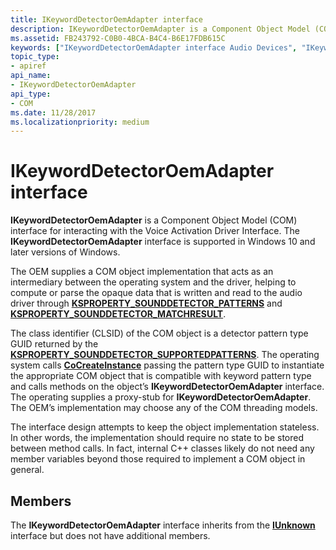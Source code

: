 ```yaml
---
title: IKeywordDetectorOemAdapter interface
description: IKeywordDetectorOemAdapter is a Component Object Model (COM) interface for interacting with the Voice Activation Driver Interface. The IKeywordDetectorOemAdapter interface is supported in Windows 10 and later versions of Windows.
ms.assetid: FB243792-C0B0-4BCA-B4C4-B6E17FDB615C
keywords: ["IKeywordDetectorOemAdapter interface Audio Devices", "IKeywordDetectorOemAdapter interface Audio Devices , described"]
topic_type:
- apiref
api_name:
- IKeywordDetectorOemAdapter
api_type:
- COM
ms.date: 11/28/2017
ms.localizationpriority: medium
---
```


# IKeywordDetectorOemAdapter interface


**IKeywordDetectorOemAdapter** is a Component Object Model (COM) interface for interacting with the Voice Activation Driver Interface. The **IKeywordDetectorOemAdapter** interface is supported in Windows 10 and later versions of Windows.

The OEM supplies a COM object implementation that acts as an intermediary between the operating system and the driver, helping to compute or parse the opaque data that is written and read to the audio driver through [**KSPROPERTY\_SOUNDDETECTOR\_PATTERNS**](ksproperty-sounddetector-patterns.md) and [**KSPROPERTY\_SOUNDDETECTOR\_MATCHRESULT**](ksproperty-sounddetector-matchresult.md).

The class identifier (CLSID) of the COM object is a detector pattern type GUID returned by the [**KSPROPERTY\_SOUNDDETECTOR\_SUPPORTEDPATTERNS**](ksproperty-sounddetector-supportedpatterns.md). The operating system calls [**CoCreateInstance**](https://msdn.microsoft.com/library/windows/desktop/ms686615) passing the pattern type GUID to instantiate the appropriate COM object that is compatible with keyword pattern type and calls methods on the object’s **IKeywordDetectorOemAdapter** interface. The operating supplies a proxy-stub for **IKeywordDetectorOemAdapter**. The OEM’s implementation may choose any of the COM threading models.

The interface design attempts to keep the object implementation stateless. In other words, the implementation should require no state to be stored between method calls. In fact, internal C++ classes likely do not need any member variables beyond those required to implement a COM object in general.

Members
-------

The **IKeywordDetectorOemAdapter** interface inherits from the [**IUnknown**](https://msdn.microsoft.com/library/windows/desktop/ms680509) interface but does not have additional members.

 

 





